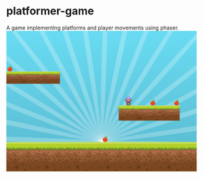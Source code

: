 # platformer-game
A game implementing platforms and player movements using phaser. 
![Screenshot](assets/screenshot.png)
